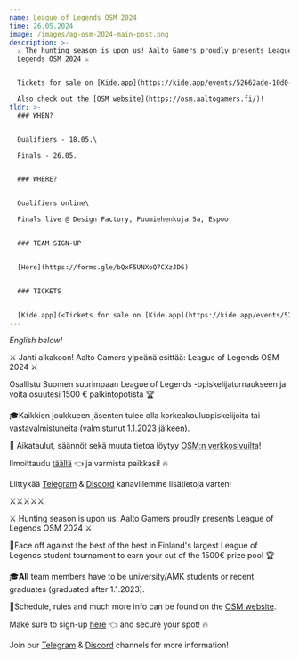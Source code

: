 ```yaml
---
name: League of Legends OSM 2024
time: 26.05.2024
image: /images/ag-osm-2024-main-post.png
description: >-
  ⚔️ The hunting season is upon us! Aalto Gamers proudly presents League of
  Legends OSM 2024 ⚔️


  T﻿ickets for sale on [Kide.app](https://kide.app/events/52662ade-10d0-4863-af06-578036125f7b)!\

  Also check out the [OSM website](https://osm.aaltogamers.fi/)!
tldr: >-
  ### WHEN?


  Q﻿ualifiers - 18.05.\

  Finals - 26.05.


  ### WHERE?


  Q﻿ualifiers online\

  F﻿inals live @ Design Factory, Puumiehenkuja 5a, Espoo


  ### T﻿EAM SIGN-UP


  [H﻿ere](https://forms.gle/bQxF5UNXoQ7CXzJD6)


  ### T﻿ICKETS


  [Kide.app](<T﻿ickets for sale on [Kide.app](https://kide.app/events/52662ade-10d0-4863-af06-578036125f7b)!>)
---
```

*English below!*

⚔️ Jahti alkakoon! Aalto Gamers ylpeänä esittää: League of Legends OSM 2024 ⚔️

Osallistu Suomen suurimpaan League of Legends -opiskelijaturnaukseen ja voita osuutesi 1500 € palkintopotista 🏆

🎓Kaikkien joukkueen jäsenten tulee olla korkeakouluopiskelijoita tai vastavalmistuneita (valmistunut 1.1.2023 jälkeen).

📝 Aikataulut, säännöt sekä muuta tietoa löytyy [OSM:n verkkosivuilta](https://osm.aaltogamers.fi/)!

Ilmoittaudu [täällä](https://forms.gle/bQxF5UNXoQ7CXzJD6) 👈 ja varmista paikkasi! 🔥

Liittykää [Telegram](https://t.me/+1nNBzegP0hthMmM0) & [Discord](https://discord.com/invite/Ew7nGQqHgc) kanavillemme lisätietoja varten!

⚔️⚔️⚔️⚔️⚔️

⚔️ Hunting season is upon us! Aalto Gamers proudly presents League of Legends OSM 2024 ⚔️

🏹Face off against the best of the best in Finland's largest League of Legends student tournament to earn your cut of the 1500€ prize pool 🏆 

🎓**All** team members have to be university/AMK students or recent graduates (graduated after 1.1.2023).

📝Schedule, rules and much more info can be found on the [OSM website](https://osm.aaltogamers.fi/).

Make sure to sign-up [here](https://forms.gle/bQxF5UNXoQ7CXzJD6) 👈 and secure your spot! 🔥

Join our [Telegram](https://t.me/+1nNBzegP0hthMmM0) & [Discord](https://discord.com/invite/Ew7nGQqHgc) channels for more information!
